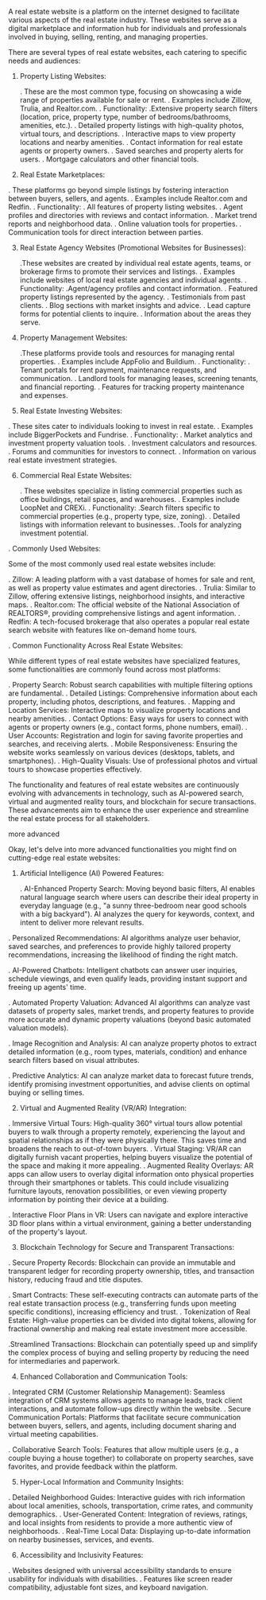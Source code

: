 A real estate website is a platform on the internet designed to facilitate various aspects of the real estate industry. These websites serve as a digital marketplace and information hub for individuals and professionals involved in buying, selling, renting, and managing properties.

There are several types of real estate websites, each catering to specific needs and audiences:

1. Property Listing Websites:

   . These are the most common type, focusing on showcasing a wide range of properties available for sale or rent.
   .   Examples include Zillow, Trulia, and Realtor.com.
.   Functionality:
     .Extensive property search filters (location, price, property type, number of bedrooms/bathrooms, amenities, etc.).
     . Detailed property listings with high-quality photos, virtual tours, and descriptions.
    .  Interactive maps to view property locations and nearby amenities.
    .  Contact information for real estate agents or property owners.
  .  Saved searches and property alerts for users.
  . Mortgage calculators and other financial tools.


  2. Real Estate Marketplaces:

  . These platforms go beyond simple listings by fostering interaction between buyers, sellers, and agents.
  . Examples include Realtor.com and Redfin.
. Functionality:
    . All features of property listing websites.
    . Agent profiles and directories with reviews and contact information.
    . Market trend reports and neighborhood data.
    . Online valuation tools for properties.
    . Communication tools for direct interaction between parties.


3. Real Estate Agency Websites (Promotional Websites for Businesses):

   .These websites are created by individual real estate agents, teams, or brokerage firms to promote their services and listings.
   . Examples include websites of local real estate agencies and individual agents.
   . Functionality:
      .Agent/agency profiles and contact information.
      . Featured property listings represented by the agency.
       . Testimonials from past clients.
        . Blog sections with market insights and advice.
         . Lead capture forms for potential clients to inquire.
          . Information about the areas they serve.



4. Property Management Websites:

    .These platforms provide tools and resources for managing rental properties.
     . Examples include AppFolio and Buildium.
. Functionality:
    . Tenant portals for rent payment, maintenance requests, and communication.
     . Landlord tools for managing leases, screening tenants, and financial reporting.
     . Features for tracking property maintenance and expenses.


5. Real Estate Investing Websites:

. These sites cater to individuals looking to invest in real estate.
 . Examples include BiggerPockets and Fundrise.
    . Functionality:
        . Market analytics and investment property valuation tools.
         . Investment calculators and resources.
           . Forums and communities for investors to connect.
            . Information on various real estate investment strategies.


6. Commercial Real Estate Websites:

   . These websites specialize in listing commercial properties such as office buildings, retail spaces, and warehouses.
    . Examples include LoopNet and CREXi.
  . Functionality:
      .Search filters specific to commercial properties (e.g., property type, size, zoning).
     . Detailed listings with information relevant to businesses.
       .Tools for analyzing investment potential.


. Commonly Used Websites:

   Some of the most commonly used real estate websites include:

. Zillow: A leading platform with a vast database of homes for sale and rent, as well as property value estimates and agent directories.
. Trulia: Similar to Zillow, offering extensive listings, neighborhood insights, and interactive maps.
. Realtor.com: The official website of the National Association of REALTORS®, providing comprehensive listings and agent information.
. Redfin: A tech-focused brokerage that also operates a popular real estate search website with features like on-demand home tours.


. Common Functionality Across Real Estate Websites:

While different types of real estate websites have specialized features, some functionalities are commonly found across most platforms:

. Property Search: Robust search capabilities with multiple filtering options are fundamental.
. Detailed Listings: Comprehensive information about each property, including photos, descriptions, and features.
. Mapping and Location Services: Interactive maps to visualize property locations and nearby amenities.
. Contact Options: Easy ways for users to connect with agents or property owners (e.g., contact forms, phone numbers, email).
. User Accounts: Registration and login for saving favorite properties and searches, and receiving alerts.
. Mobile Responsiveness: Ensuring the website works seamlessly on various devices (desktops, tablets, and smartphones).
. High-Quality Visuals: Use of professional photos and virtual tours to showcase properties effectively.

   The functionality and features of real estate websites are continuously evolving with advancements in technology, such as AI-powered search, virtual and augmented reality tours, and blockchain for secure transactions. These advancements aim to enhance the user experience and streamline the real estate process for all stakeholders.



more advanced


Okay, let's delve into more advanced functionalities you might find on cutting-edge real estate websites:

1. Artificial Intelligence (AI) Powered Features:

   . AI-Enhanced Property Search: Moving beyond basic filters, AI enables natural language search where users can describe their ideal property in everyday language (e.g., "a sunny three-bedroom near good schools with a big backyard"). AI analyzes the query for keywords, context, and intent to deliver more relevant results.

.   Personalized Recommendations: AI algorithms analyze user behavior, saved searches, and preferences to provide highly tailored property recommendations, increasing the likelihood of finding the right match.


. AI-Powered Chatbots: Intelligent chatbots can answer user inquiries, schedule viewings, and even qualify leads, providing instant support and freeing up agents' time.

. Automated Property Valuation: Advanced AI algorithms can analyze vast datasets of property sales, market trends, and property features to provide more accurate and dynamic property valuations (beyond basic automated valuation models).


. Image Recognition and Analysis: AI can analyze property photos to extract detailed information (e.g., room types, materials, condition) and enhance search filters based on visual attributes.


. Predictive Analytics: AI can analyze market data to forecast future trends, identify promising investment opportunities, and advise clients on optimal buying or selling times.


2. Virtual and Augmented Reality (VR/AR) Integration:

. Immersive Virtual Tours: High-quality 360° virtual tours allow potential buyers to walk through a property remotely, experiencing the layout and spatial relationships as if they were physically there. This saves time and broadens the reach to out-of-town buyers.
.  Virtual Staging: VR/AR can digitally furnish vacant properties, helping buyers visualize the potential of the space and making it more appealing.
.   Augmented Reality Overlays: AR apps can allow users to overlay digital information onto physical properties through their smartphones or tablets. This could include visualizing furniture layouts, renovation possibilities, or even viewing property information by pointing their device at a building.


.  Interactive Floor Plans in VR: Users can navigate and explore interactive 3D floor plans within a virtual environment, gaining a better understanding of the property's layout.


3. Blockchain Technology for Secure and Transparent Transactions:

.  Secure Property Records: Blockchain can provide an immutable and transparent ledger for recording property ownership, titles, and transaction history, reducing fraud and title disputes.


. Smart Contracts: These self-executing contracts can automate parts of the real estate transaction process (e.g., transferring funds upon meeting specific conditions), increasing efficiency and trust.
.  Tokenization of Real Estate: High-value properties can be divided into digital tokens, allowing for fractional ownership and making real estate investment more accessible.


.Streamlined Transactions: Blockchain can potentially speed up and simplify the complex process of buying and selling property by reducing the need for intermediaries and paperwork.


4. Enhanced Collaboration and Communication Tools:

.  Integrated CRM (Customer Relationship Management): Seamless integration of CRM systems allows agents to manage leads, track client interactions, and automate follow-ups directly within the website.
.  Secure Communication Portals: Platforms that facilitate secure communication between buyers, sellers, and agents, including document sharing and virtual meeting capabilities.


.  Collaborative Search Tools: Features that allow multiple users (e.g., a couple buying a house together) to collaborate on property searches, save favorites, and provide feedback within the platform.



5. Hyper-Local Information and Community Insights:

  . Detailed Neighborhood Guides: Interactive guides with rich information about local amenities, schools, transportation, crime rates, and community demographics.
    .  User-Generated Content: Integration of reviews, ratings, and local insights from residents to provide a more authentic view of neighborhoods.
    .  Real-Time Local Data: Displaying up-to-date information on nearby businesses, services, and events.

6. Accessibility and Inclusivity Features:

.   Websites designed with universal accessibility standards to ensure usability for individuals with disabilities.
   . Features like screen reader compatibility, adjustable font sizes, and keyboard navigation.
